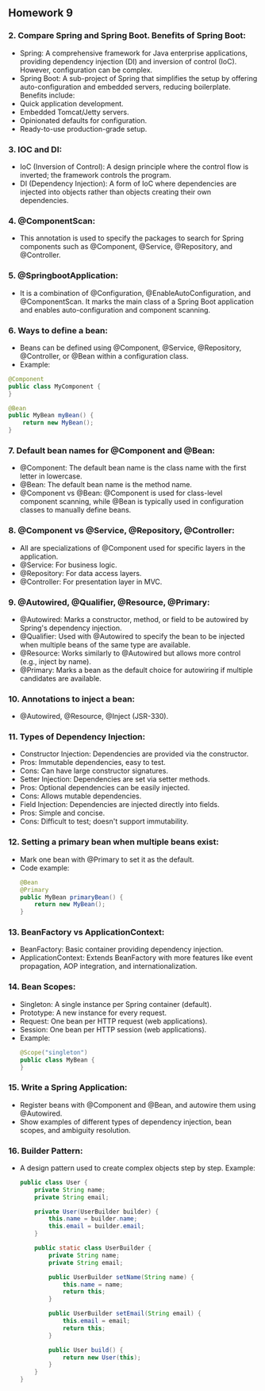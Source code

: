 ## Homework 9

### 2. Compare Spring and Spring Boot. Benefits of Spring Boot:
 - Spring: A comprehensive framework for Java enterprise applications, providing dependency injection (DI) and inversion of control (IoC). However, configuration can be complex.
 - Spring Boot: A sub-project of Spring that simplifies the setup by offering auto-configuration and embedded servers, reducing boilerplate. Benefits include:
  - Quick application development.
  - Embedded Tomcat/Jetty servers.
  - Opinionated defaults for configuration.
  - Ready-to-use production-grade setup.

### 3. IOC and DI:
 - IoC (Inversion of Control): A design principle where the control flow is inverted; the framework controls the program.
 - DI (Dependency Injection): A form of IoC where dependencies are injected into objects rather than objects creating their own dependencies.

### 4. @ComponentScan:
 - This annotation is used to specify the packages to search for Spring components such as @Component, @Service, @Repository, and @Controller.

### 5. @SpringbootApplication:
 - It is a combination of @Configuration, @EnableAutoConfiguration, and @ComponentScan. It marks the main class of a Spring Boot application and enables auto-configuration and component scanning.

### 6. Ways to define a bean:
 - Beans can be defined using @Component, @Service, @Repository, @Controller, or @Bean within a configuration class.
 - Example:
 ```java
 @Component
 public class MyComponent {
 }

 @Bean
 public MyBean myBean() {
     return new MyBean();
 }
```

### 7. Default bean names for @Component and @Bean:
 - @Component: The default bean name is the class name with the first letter in lowercase.
 - @Bean: The default bean name is the method name.
 - @Component vs @Bean: @Component is used for class-level component scanning, while @Bean is typically used in configuration classes to manually define beans.

### 8. @Component vs @Service, @Repository, @Controller:
 - All are specializations of @Component used for specific layers in the application.
  - @Service: For business logic.
  - @Repository: For data access layers.
  - @Controller: For presentation layer in MVC.

### 9. @Autowired, @Qualifier, @Resource, @Primary:
 - @Autowired: Marks a constructor, method, or field to be autowired by Spring's dependency injection.
 - @Qualifier: Used with @Autowired to specify the bean to be injected when multiple beans of the same type are available.
 - @Resource: Works similarly to @Autowired but allows more control (e.g., inject by name).
 - @Primary: Marks a bean as the default choice for autowiring if multiple candidates are available.

### 10. Annotations to inject a bean:
 - @Autowired, @Resource, @Inject (JSR-330).

### 11. Types of Dependency Injection:
 - Constructor Injection: Dependencies are provided via the constructor.
  - Pros: Immutable dependencies, easy to test.
  - Cons: Can have large constructor signatures.
 - Setter Injection: Dependencies are set via setter methods.
  - Pros: Optional dependencies can be easily injected.
  - Cons: Allows mutable dependencies.
 - Field Injection: Dependencies are injected directly into fields.
  - Pros: Simple and concise.
  - Cons: Difficult to test; doesn't support immutability.

### 12. Setting a primary bean when multiple beans exist:
 - Mark one bean with @Primary to set it as the default.
 - Code example:
    ```java
    @Bean
    @Primary
    public MyBean primaryBean() {
        return new MyBean();
    }
    ```

### 13. BeanFactory vs ApplicationContext:
 - BeanFactory: Basic container providing dependency injection.
 - ApplicationContext: Extends BeanFactory with more features like event propagation, AOP integration, and internationalization.

### 14. Bean Scopes:

 - Singleton: A single instance per Spring container (default).
 - Prototype: A new instance for every request.
 - Request: One bean per HTTP request (web applications).
 - Session: One bean per HTTP session (web applications).
 - Example:
    ```java
    @Scope("singleton")
    public class MyBean {
    }
    ```

### 15. Write a Spring Application:
 - Register beans with @Component and @Bean, and autowire them using @Autowired.
 - Show examples of different types of dependency injection, bean scopes, and ambiguity resolution.

### 16. Builder Pattern:
 - A design pattern used to create complex objects step by step. Example:
    ```java
    public class User {
        private String name;
        private String email;

        private User(UserBuilder builder) {
            this.name = builder.name;
            this.email = builder.email;
        }

        public static class UserBuilder {
            private String name;
            private String email;

            public UserBuilder setName(String name) {
                this.name = name;
                return this;
            }

            public UserBuilder setEmail(String email) {
                this.email = email;
                return this;
            }

            public User build() {
                return new User(this);
            }
        }
    }
    ```